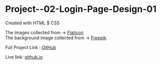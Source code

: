 # Project--02-Login-Page-Design-01

Created with HTML $ CSS

The images collected from -> [Flaticon](https://www.flaticon.com) <br>
The background image collected from -> [Freepik](https://www.freepik.com)

Full Project Link : [GitHub](https://github.com/saadman-galib/Login-Page-design-01)

Live link: [github.io](https://saadman-galib.github.io/Login-Page-design-01/)